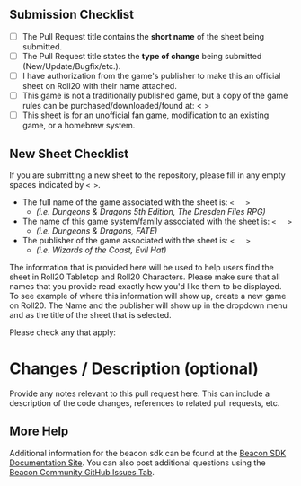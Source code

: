 ## Submission Checklist
- [ ] The Pull Request title contains the **short name** of the sheet being submitted.
- [ ] The Pull Request title states the **type of change** being submitted (New/Update/Bugfix/etc.).
- [ ] I have authorization from the game's publisher to make this an official sheet on Roll20 with their name attached.
- [ ] This game is not a traditionally published game, but a copy of the game rules can be purchased/downloaded/found at: <   >
- [ ] This sheet is for an unofficial fan game, modification to an existing game, or a homebrew system.

## New Sheet Checklist
If you are submitting a new sheet to the repository, please fill in any empty spaces indicated by `< >`.

- The full name of the game associated with the sheet is: `<   >`  
  - _(i.e. Dungeons & Dragons 5th Edition, The Dresden Files RPG)_
- The name of this game system/family associated with the sheet is: `<   >` 
  - _(i.e. Dungeons & Dragons, FATE)_
- The publisher of the game associated with the sheet is: `<   >` 
  - _(i.e. Wizards of the Coast, Evil Hat)_

The information that is provided here will be used to help users find the sheet in Roll20 Tabletop and Roll20 Characters. Please make sure that all names that you provide read exactly how you'd like them to be displayed. To see example of where this information will show up, create a new game on Roll20. The Name and the publisher will show up in the dropdown menu and as the title of the sheet that is selected.

Please check any that apply:

# Changes / Description (optional)

Provide any notes relevant to this pull request here. This can include a description of the code changes, references to related pull requests, etc.

## More Help

Additional information for the beacon sdk can be found at the
[Beacon SDK Documentation Site](https://roll20.github.io/beacon-docs/docs/gettingstarted/introduction/).
You can also post additional questions using the
[Beacon Community GitHub Issues Tab](https://github.com/Roll20/roll20-beacon-sheets/issues).
